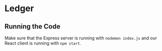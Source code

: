 # Ledger

## Running the Code

Make sure that the Express server is running with `nodemon index.js` and our React client is running with `npm start`.



